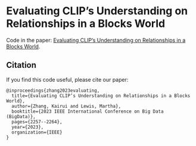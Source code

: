 # Evaluating CLIP’s Understanding on Relationships in a Blocks World

Code in the paper: [Evaluating CLIP’s Understanding on Relationships in a Blocks World](https://ieeexplore.ieee.org/abstract/document/10386915).


## Citation

If you find this code useful, please cite our paper:

```
@inproceedings{zhang2023evaluating,
  title={Evaluating CLIP’s Understanding on Relationships in a Blocks World},
  author={Zhang, Kairui and Lewis, Martha},
  booktitle={2023 IEEE International Conference on Big Data (BigData)},
  pages={2257--2264},
  year={2023},
  organization={IEEE}
}
```

